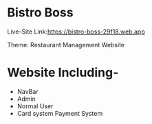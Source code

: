 # Bistro Boss

Live-Site Link:https://bistro-boss-29f18.web.app

Theme: Restaurant Management Website
# Website Including-
* NavBar
* Admin
* Normal User
* Card system
Payment System
